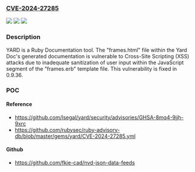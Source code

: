 ### [CVE-2024-27285](https://cve.mitre.org/cgi-bin/cvename.cgi?name=CVE-2024-27285)
![](https://img.shields.io/static/v1?label=Product&message=yard&color=blue)
![](https://img.shields.io/static/v1?label=Version&message=%3D%20%3C%200.9.36%20&color=brighgreen)
![](https://img.shields.io/static/v1?label=Vulnerability&message=CWE-79%3A%20Improper%20Neutralization%20of%20Input%20During%20Web%20Page%20Generation%20('Cross-site%20Scripting')&color=brighgreen)

### Description

YARD is a Ruby Documentation tool. The "frames.html" file within the Yard Doc's generated documentation is vulnerable to Cross-Site Scripting (XSS) attacks due to inadequate sanitization of user input within the JavaScript segment of the "frames.erb" template file.  This vulnerability is fixed in 0.9.36.

### POC

#### Reference
- https://github.com/lsegal/yard/security/advisories/GHSA-8mq4-9jjh-9xrc
- https://github.com/rubysec/ruby-advisory-db/blob/master/gems/yard/CVE-2024-27285.yml

#### Github
- https://github.com/fkie-cad/nvd-json-data-feeds

